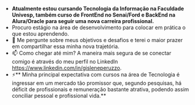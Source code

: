 - **Atualmente estou cursando Tecnologia da Informação na Faculdade Univesp, também curso de FrontEnd no Senai/Ford e BackEnd na Alura/Oracle para seguir uma nova carreira profissional.**
- Procuro estágio na área de desenvolvimento para colocar em prática o que estou aprendendo.
- 💬 Me pergunte sobre meus objetivos e desafios e terei o maior prazer em compartilhar essa minha nova trajetória.
- 📫 Como chegar até mim? A maneira mais segura de se conectar comigo é através do meu perfil no LinkedIn https://www.linkedin.com/in/gisleneperuzzo.
- ⚡** Minha principal expectativa com cursos na área de Tecnologia é ingressar em um mercado tão promissor que, segundo pesquisas, há déficit de profissionais e remuneração bastante atrativa, podendo assim conciliar pessoal e profissional vida.**
